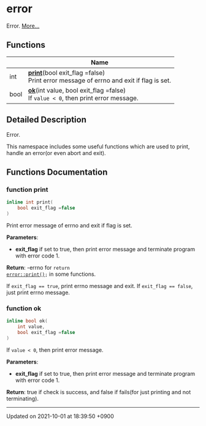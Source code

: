 

# error

Error.  [More...](#detailed-description)

## Functions

|                | Name           |
| -------------- | -------------- |
| int | **[print](/Namespaces/error#function-print)**(bool exit_flag =false)<br>Print error message of errno and exit if flag is set.  |
| bool | **[ok](/Namespaces/error#function-ok)**(int value, bool exit_flag =false)<br>If <code>value &lt; 0</code>, then print error message.  |

## Detailed Description

Error. 

This namespace includes some useful functions which are used to print, handle an error(or even abort and exit). 


## Functions Documentation

### function print

```cpp
inline int print(
    bool exit_flag =false
)
```

Print error message of errno and exit if flag is set. 

**Parameters**: 

  * **exit_flag** if set to true, then print error message and terminate program with error code 1. 


**Return**: -errno for <code>return <a href="/Namespaces/error#function-print">error::print()</a>;</code> in some functions. 

If <code>exit&#95;flag == true</code>, print errno message and exit. If <code>exit&#95;flag == false</code>, just print errno message.


### function ok

```cpp
inline bool ok(
    int value,
    bool exit_flag =false
)
```

If <code>value &lt; 0</code>, then print error message. 

**Parameters**: 

  * **exit_flag** if set to true, then print error message and terminate program with error code 1. 


**Return**: true if check is success, and false if fails(for just printing and not terminating). 





-------------------------------

Updated on 2021-10-01 at 18:39:50 +0900
